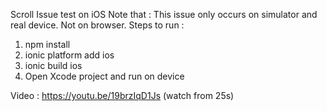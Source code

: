 Scroll Issue test on iOS
Note that : This issue only occurs on simulator and real device. Not on browser.
Steps to run :
1. npm install
2. ionic platform add ios
3. ionic build ios
4. Open Xcode project and run on device

Video : https://youtu.be/19brzIqD1Js (watch from 25s)
